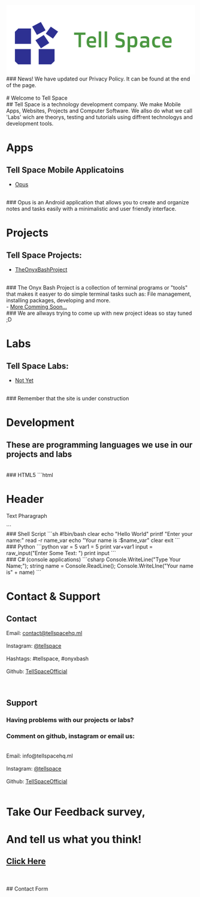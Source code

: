  <link rel="shortcut icon" type="image/png" href="Tell-Space-Logo-2.png">
<img src="Tell-Space-Logo-1.png" width="523px" height="185px">
### News! We have updated our Privacy Policy. It can be found at the end of the page.
<br>
<br>
# Welcome to Tell Space
<br>
## Tell Space is a technology development company. We make Mobile Apps, Websites, Projects and Computer Software. We allso do what we call 'Labs' wich are theorys, testing and tutorials using diffrent technologys and development tools.
<br>

# Apps
## Tell Space Mobile Applicatoins
- <a href="http://opusapp.ml"> Opus </a>
<br>
### Opus is an Android application that allows you to create and organize notes and tasks easily with a minimalistic and user friendly interface.
<br>

# Projects
## Tell Space Projects:
- <a href="http://onyxbash.ml"> TheOnyxBashProject </a>
<br>
### The Onyx Bash Project is a collection of terminal programs or "tools" that makes it easyer to do simple terminal tasks such as: File management, installing packages, developing and more.
<br>
- <a href="#"> More Comming Soon... </a>
<br>
### We are allways trying to come up with new project ideas so stay tuned ;D
<br>

# Labs
## Tell Space Labs:
- <a href="#"> Not Yet </a>
<br>
### Remember that the site is under construction
<br>

# Development
## These are programming languages we use in our projects and labs
<br>
### HTML5
```html
<!DOCTYPE html>
<html>

  <head>
      <title> Website </title>
      <link rel="stylesheet" type="text/css" href="style.css">
      <script> 
      aler("Website pop up!");
      </script>
  
  </head>
  
  <body>
    <h1> Header </h1>
    <p> Text Pharagraph </p>
  
  </body>

</html>
```
<br>
### Shell Script
```sh
#!bin/bash
clear
echo "Hello World"
printf "Enter your name:"
read -r name_var
echo "Your name is :$name_var"
clear
exit
```
<br>
### Python
```python
var = 5
var1 = 5
print var+var1
input = raw_input("Enter Some Text: ")
print input
```
<br>
### C# (console applications)
```csharp
Console.WriteLine("Type Your Name;");
string name = Console.ReadLine();
Console.WriteLIne("Your name is" + name)
```
<br>

# Contact & Support
## Contact
Email: contact@tellspacehq.ml
<br>
<br>
Instagram: <a href="http://www.instagram.com/tellspace/"> @tellspace </a>
<br>
<br>
Hashtags: #tellspace, #onyxbash
<br>
<br>
Github: <a href="https://github.com/TellSpaceOfficial"> TellSpaceOfficial </a>
<br>
<br>
<br>
## Support
### Having problems with our projects or labs?
### Comment on github, instagram or email us:
<br>
Email: info@tellspacehq.ml
<br>
<br>
Instagram: <a href="http://www.instagram.com/tellspace/"> @tellspace </a>
<br>
<br>
Github: <a href="https://github.com/TellSpaceOfficial"> TellSpaceOfficial </a>
<br> <br>

# Take Our Feedback survey,
# And tell us what you think!
## <a href="https://tellspaceofficial.github.io/TellSpaceFeedback/"> Click Here </a>
<br>
<br>
## Contact Form
<br>
<br>
